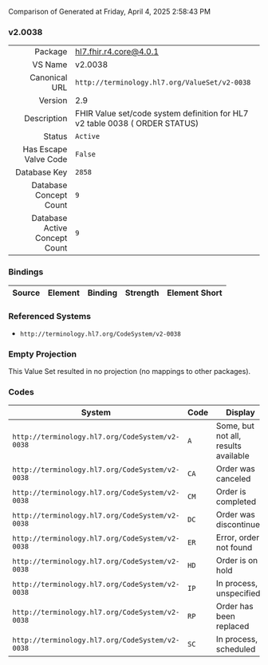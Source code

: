 Comparison of 
Generated at Friday, April 4, 2025 2:58:43 PM

### v2.0038

|      |     |
| ---: | --- |
| Package | hl7.fhir.r4.core@4.0.1 |
| VS Name | v2.0038 |
| Canonical URL | `http://terminology.hl7.org/ValueSet/v2-0038` |
| Version | 2.9 |
| Description | FHIR Value set/code system definition for HL7 v2 table 0038 ( ORDER STATUS) |
| Status | `Active` |
| Has Escape Valve Code | `False` |
| Database Key | `2858` |
| Database Concept Count | `9` |
| Database Active Concept Count | `9` |
### Bindings

| Source | Element | Binding | Strength | Element Short |
| ------ | ------- | ------- | -------- | ------------- |

### Referenced Systems

* `http://terminology.hl7.org/CodeSystem/v2-0038`
### Empty Projection

This Value Set resulted in no projection (no mappings to other packages).

### Codes

| System | Code | Display |
| ------ | ---- | ------- |
| `http://terminology.hl7.org/CodeSystem/v2-0038` | `A` | Some, but not all, results available |
| `http://terminology.hl7.org/CodeSystem/v2-0038` | `CA` | Order was canceled |
| `http://terminology.hl7.org/CodeSystem/v2-0038` | `CM` | Order is completed |
| `http://terminology.hl7.org/CodeSystem/v2-0038` | `DC` | Order was discontinued |
| `http://terminology.hl7.org/CodeSystem/v2-0038` | `ER` | Error, order not found |
| `http://terminology.hl7.org/CodeSystem/v2-0038` | `HD` | Order is on hold |
| `http://terminology.hl7.org/CodeSystem/v2-0038` | `IP` | In process, unspecified |
| `http://terminology.hl7.org/CodeSystem/v2-0038` | `RP` | Order has been replaced |
| `http://terminology.hl7.org/CodeSystem/v2-0038` | `SC` | In process, scheduled |

